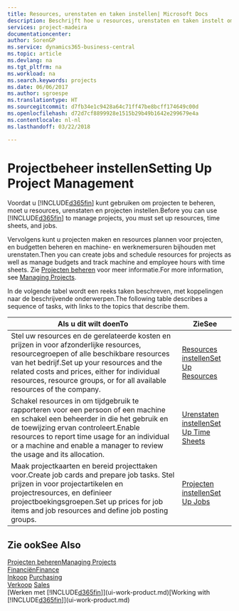 ```yaml
---
title: Resources, urenstaten en taken instellen| Microsoft Docs
description: Beschrijft hoe u resources, urenstaten en taken instelt om projecten te beheren.
services: project-madeira
documentationcenter: 
author: SorenGP
ms.service: dynamics365-business-central
ms.topic: article
ms.devlang: na
ms.tgt_pltfrm: na
ms.workload: na
ms.search.keywords: projects
ms.date: 06/06/2017
ms.author: sgroespe
ms.translationtype: HT
ms.sourcegitcommit: d7fb34e1c9428a64c71ff47be8bcff174649c00d
ms.openlocfilehash: d72d7cf8899928e1515b29b49b1642e299679e4a
ms.contentlocale: nl-nl
ms.lasthandoff: 03/22/2018

---
```

# <a name="setting-up-project-management"></a><span data-ttu-id="f3c5d-103">Projectbeheer instellen</span><span class="sxs-lookup"><span data-stu-id="f3c5d-103">Setting Up Project Management</span></span>
<span data-ttu-id="f3c5d-104">Voordat u [!INCLUDE[d365fin](includes/d365fin_md.md)] kunt gebruiken om projecten te beheren, moet u resources, urenstaten en projecten instellen.</span><span class="sxs-lookup"><span data-stu-id="f3c5d-104">Before you can use [!INCLUDE[d365fin](includes/d365fin_md.md)] to manage projects, you must set up resources, time sheets, and jobs.</span></span>

<span data-ttu-id="f3c5d-105">Vervolgens kunt u projecten maken en resources plannen voor projecten, en budgetten beheren en machine- en werknemersuren bijhouden met urenstaten.</span><span class="sxs-lookup"><span data-stu-id="f3c5d-105">Then you can create jobs and schedule resources for projects as well as manage budgets and track machine and employee hours with time sheets.</span></span> <span data-ttu-id="f3c5d-106">Zie [Projecten beheren](projects-manage-projects.md) voor meer informatie.</span><span class="sxs-lookup"><span data-stu-id="f3c5d-106">For more information, see [Managing Projects](projects-manage-projects.md).</span></span>  

<span data-ttu-id="f3c5d-107">In de volgende tabel wordt een reeks taken beschreven, met koppelingen naar de beschrijvende onderwerpen.</span><span class="sxs-lookup"><span data-stu-id="f3c5d-107">The following table describes a sequence of tasks, with links to the topics that describe them.</span></span>

| <span data-ttu-id="f3c5d-108">Als u dit wilt doen</span><span class="sxs-lookup"><span data-stu-id="f3c5d-108">To</span></span> | <span data-ttu-id="f3c5d-109">Zie</span><span class="sxs-lookup"><span data-stu-id="f3c5d-109">See</span></span> |
| --- | --- |
| <span data-ttu-id="f3c5d-110">Stel uw resources en de gerelateerde kosten en prijzen in voor afzonderlijke resources, resourcegroepen of alle beschikbare resources van het bedrijf.</span><span class="sxs-lookup"><span data-stu-id="f3c5d-110">Set up your resources and the related costs and prices, either for individual resources, resource groups, or for all available resources of the company.</span></span> |[<span data-ttu-id="f3c5d-111">Resources instellen</span><span class="sxs-lookup"><span data-stu-id="f3c5d-111">Set Up Resources</span></span>](projects-how-setup-resources.md) |
| <span data-ttu-id="f3c5d-112">Schakel resources in om tijdgebruik te rapporteren voor een persoon of een machine en schakel een beheerder in die het gebruik en de toewijzing ervan controleert.</span><span class="sxs-lookup"><span data-stu-id="f3c5d-112">Enable resources to report time usage for an individual or a machine and enable a manager to review the usage and its allocation.</span></span> |[<span data-ttu-id="f3c5d-113">Urenstaten instellen</span><span class="sxs-lookup"><span data-stu-id="f3c5d-113">Set Up Time Sheets</span></span>](projects-how-setup-time-sheets.md) |
| <span data-ttu-id="f3c5d-114">Maak projectkaarten en bereid projecttaken voor.</span><span class="sxs-lookup"><span data-stu-id="f3c5d-114">Create job cards and prepare job tasks.</span></span> <span data-ttu-id="f3c5d-115">Stel prijzen in voor projectartikelen en projectresources, en definieer projectboekingsgroepen.</span><span class="sxs-lookup"><span data-stu-id="f3c5d-115">Set up prices for job items and job resources and define job posting groups.</span></span> |[<span data-ttu-id="f3c5d-116">Projecten instellen</span><span class="sxs-lookup"><span data-stu-id="f3c5d-116">Set Up Jobs</span></span>](projects-how-setup-jobs.md) |

## <a name="see-also"></a><span data-ttu-id="f3c5d-117">Zie ook</span><span class="sxs-lookup"><span data-stu-id="f3c5d-117">See Also</span></span>
[<span data-ttu-id="f3c5d-118">Projecten beheren</span><span class="sxs-lookup"><span data-stu-id="f3c5d-118">Managing Projects</span></span>](projects-manage-projects.md)  
[<span data-ttu-id="f3c5d-119">Financiën</span><span class="sxs-lookup"><span data-stu-id="f3c5d-119">Finance</span></span>](finance.md)  
<span data-ttu-id="f3c5d-120">[Inkoop](purchasing-manage-purchasing.md)       </span><span class="sxs-lookup"><span data-stu-id="f3c5d-120">[Purchasing](purchasing-manage-purchasing.md)       </span></span>  
<span data-ttu-id="f3c5d-121">[Verkoop](sales-manage-sales.md)   </span><span class="sxs-lookup"><span data-stu-id="f3c5d-121">[Sales](sales-manage-sales.md)   </span></span>  
<span data-ttu-id="f3c5d-122">[Werken met [!INCLUDE[d365fin](includes/d365fin_md.md)]](ui-work-product.md)</span><span class="sxs-lookup"><span data-stu-id="f3c5d-122">[Working with [!INCLUDE[d365fin](includes/d365fin_md.md)]](ui-work-product.md)</span></span>  

